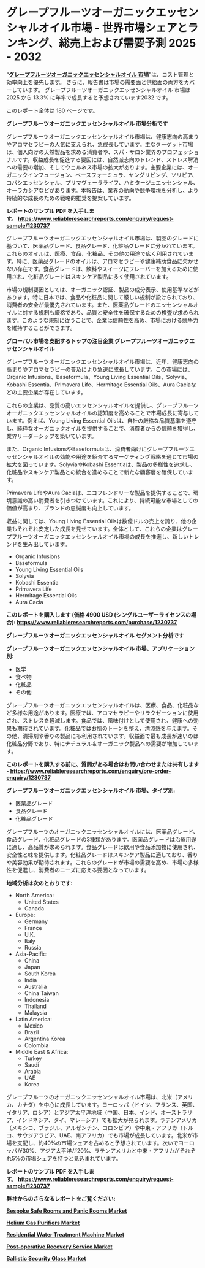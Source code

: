 <p><h1>グレープフルーツオーガニックエッセンシャルオイル市場 - 世界市場シェアとランキング、総売上および需要予測 2025 - 2032</h1></p><p>&ldquo;<strong><a href="https://www.reliableresearchreports.com/grapefruit-organic-essential-oil-r1230737?utm_campaign=110&utm_medium=9&utm_source=Github&utm_content=ia&utm_term=18012025&utm_id=grapefruit-organic-essential-oil">グレープフルーツオーガニックエッセンシャルオイル 市場</a></strong>&rdquo;は、コスト管理と効率向上を優先します。 さらに、報告書は市場の需要面と供給面の両方をカバーしています。 グレープフルーツオーガニックエッセンシャルオイル 市場は 2025 から 13.3% に年率で成長すると予想されています2032 です。</p>
<p>このレポート全体は 180 ページです。</p>
<p><strong>グレープフルーツオーガニックエッセンシャルオイル 市場分析です</strong></p>
<p><p>グレープフルーツオーガニックエッセンシャルオイル市場は、健康志向の高まりやアロマセラピーの人気に支えられ、急成長しています。主なターゲット市場は、個人向けの天然製品を求める消費者や、スパ・サロン業界のプロフェッショナルです。収益成長を促進する要因には、自然派志向のトレンド、ストレス解消への需要の増加、そしてウェルネス市場の拡大があります。主要企業には、オーガニックインフュージョン、ベースフォーミュラ、ヤングリビング、ソリビア、コバシエッセンシャル、プリマヴェーラライフ、ハミタージュエッセンシャル、オーラカシアなどがあります。本報告は、業界の動向や競争環境を分析し、より持続的な成長のための戦略的推奨を提案しています。</p></p>
<p><strong>レポートのサンプル PDF を入手します。&nbsp;<a href="https://www.reliableresearchreports.com/enquiry/request-sample/1230737?utm_campaign=110&utm_medium=9&utm_source=Github&utm_content=ia&utm_term=18012025&utm_id=grapefruit-organic-essential-oil">https://www.reliableresearchreports.com/enquiry/request-sample/1230737</a></strong></p>
<p><p>グレープフルーツオーガニックエッセンシャルオイル市場は、製品のグレードに基づいて、医薬品グレード、食品グレード、化粧品グレードに分かれています。これらのオイルは、医療、食品、化粧品、その他の用途で広く利用されています。特に、医薬品グレードのオイルは、アロマセラピーや健康補助食品に欠かせない存在です。食品グレードは、飲料やスイーツにフレーバーを加えるために使用され、化粧品グレードはスキンケア製品に多く使用されています。</p><p>市場の規制要因としては、オーガニック認証、製品の成分表示、使用基準などがあります。特に日本では、食品や化粧品に関して厳しい規制が設けられており、消費者の安全が最優先されています。また、医薬品グレードのエッセンシャルオイルに対する規制も厳格であり、品質と安全性を確保するための検査が求められます。このような規制に従うことで、企業は信頼性を高め、市場における競争力を維持することができます。</p></p>
<p><strong>グローバル市場を支配するトップの注目企業 グレープフルーツオーガニックエッセンシャルオイル</strong></p>
<p><p>グレープフルーツオーガニックエッセンシャルオイル市場は、近年、健康志向の高まりやアロマセラピーの普及により急速に成長しています。この市場には、Organic Infusions、Baseformula、Young Living Essential Oils、Solyvia、Kobashi Essentia、Primavera Life、Hermitage Essential Oils、Aura Caciaなどの主要企業が存在しています。</p><p>これらの企業は、品質の高いエッセンシャルオイルを提供し、グレープフルーツオーガニックエッセンシャルオイルの認知度を高めることで市場成長に寄与しています。例えば、Young Living Essential Oilsは、自社の厳格な品質基準を遵守し、純粋なオーガニックオイルを提供することで、消費者からの信頼を獲得し、業界リーダーシップを築いています。</p><p>また、Organic InfusionsやBaseformulaは、消費者向けにグレープフルーツエッセンシャルオイルの効能や用途を紹介するマーケティング戦略を通じて市場の拡大を図っています。SolyviaやKobashi Essentiaは、製品の多様性を追求し、化粧品やスキンケア製品との統合を進めることで新たな顧客層を確保しています。</p><p>Primavera LifeやAura Caciaは、エコフレンドリーな製品を提供することで、環境意識の高い消費者を引きつけています。これにより、持続可能な市場としての価値が高まり、ブランドの忠誠度も向上しています。</p><p>収益に関しては、Young Living Essential Oilsは数億ドルの売上を誇り、他の企業もそれぞれ安定した成長を見せています。全体として、これらの企業はグレープフルーツオーガニックエッセンシャルオイル市場の成長を推進し、新しいトレンドを生み出しています。</p></p>
<p><ul><li>Organic Infusions</li><li>Baseformula</li><li>Young Living Essential Oils</li><li>Solyvia</li><li>Kobashi Essentia</li><li>Primavera Life</li><li>Hermitage Essential Oils</li><li>Aura Cacia</li></ul></p>
<p><strong>このレポートを購入します (価格 4900 USD (シングルユーザーライセンスの場合):&nbsp;<a href="https://www.reliableresearchreports.com/purchase/1230737?utm_campaign=110&utm_medium=9&utm_source=Github&utm_content=ia&utm_term=18012025&utm_id=grapefruit-organic-essential-oil">https://www.reliableresearchreports.com/purchase/1230737</a></strong></p>
<p><strong>グレープフルーツオーガニックエッセンシャルオイル セグメント分析です</strong></p>
<p><strong>グレープフルーツオーガニックエッセンシャルオイル 市場、アプリケーション別:</strong></p>
<p><ul><li>医学</li><li>食べ物</li><li>化粧品</li><li>その他</li></ul></p>
<p><p>グレープフルーツオーガニックエッセンシャルオイルは、医療、食品、化粧品など多様な用途があります。医療では、アロマセラピーやリラクゼーションに使用され、ストレスを軽減します。食品では、風味付けとして使用され、健康への効果も期待されています。化粧品ではお肌のトーンを整え、清涼感を与えます。その他、清掃剤や香りの製品にも利用されています。収益面で最も成長が速いのは化粧品分野であり、特にナチュラル＆オーガニック製品への需要が増加しています。</p></p>
<p><strong>このレポートを購入する前に、質問がある場合はお問い合わせまたは共有します - <a href="https://www.reliableresearchreports.com/enquiry/pre-order-enquiry/1230737?utm_campaign=110&utm_medium=9&utm_source=Github&utm_content=ia&utm_term=18012025&utm_id=grapefruit-organic-essential-oil">https://www.reliableresearchreports.com/enquiry/pre-order-enquiry/1230737</a></strong></p>
<p><strong>グレープフルーツオーガニックエッセンシャルオイル 市場、タイプ別:</strong></p>
<p><ul><li>医薬品グレード</li><li>食品グレード</li><li>化粧品グレード</li></ul></p>
<p><p>グレープフルーツのオーガニックエッセンシャルオイルには、医薬品グレード、食品グレード、化粧品グレードの3種類があります。医薬品グレードは治療用途に適し、高品質が求められます。食品グレードは飲用や食品添加物に使用され、安全性と味を提供します。化粧品グレードはスキンケア製品に適しており、香りや美容効果が期待されます。これらのグレードが市場の需要を高め、市場の多様性を促進し、消費者のニーズに応える要因となっています。</p></p>
<p><strong>地域分析は次のとおりです:</strong></p>
<p><ul>
    <li>
        North America:
        <ul>
            <li>United States</li>
            <li>Canada</li>
        </ul>
    </li>
    <li>
        Europe:
        <ul>
            <li>Germany</li>
            <li>France</li>
            <li>U.K.</li>
            <li>Italy</li>
            <li>Russia</li>
        </ul>
    </li>
    <li>
        Asia-Pacific:
        <ul>
            <li>China</li>
            <li>Japan</li>
            <li>South Korea</li>
            <li>India</li>
            <li>Australia</li>
            <li>China Taiwan</li>
            <li>Indonesia</li>
            <li>Thailand</li>
            <li>Malaysia</li>
        </ul>
    </li>
    <li>
        Latin America:
        <ul>
            <li>Mexico</li>
            <li>Brazil</li>
            <li>Argentina Korea</li>
            <li>Colombia</li>
        </ul>
    </li>
    <li>
        Middle East & Africa:
        <ul>
            <li>Turkey</li>
            <li>Saudi</li>
            <li>Arabia</li>
            <li>UAE</li>
            <li>Korea</li>
        </ul>
    </li>
    </ul></p>
<p><p>グレープフルーツのオーガニックエッセンシャルオイル市場は、北米（アメリカ、カナダ）を中心に成長しています。ヨーロッパ（ドイツ、フランス、英国、イタリア、ロシア）とアジア太平洋地域（中国、日本、インド、オーストラリア、インドネシア、タイ、マレーシア）でも拡大が見られます。ラテンアメリカ（メキシコ、ブラジル、アルゼンチン、コロンビア）や中東・アフリカ（トルコ、サウジアラビア、UAE、南アフリカ）でも市場が成長しています。北米が市場を支配し、約40%の市場シェアを占めると予想されています。次いでヨーロッパが30%、アジア太平洋が20%、ラテンアメリカと中東・アフリカがそれぞれ5%の市場シェアを持つと見込まれています。</p></p>
<p><strong>レポートのサンプル PDF を入手します。&nbsp;<a href="https://www.reliableresearchreports.com/enquiry/request-sample/1230737?utm_campaign=110&utm_medium=9&utm_source=Github&utm_content=ia&utm_term=18012025&utm_id=grapefruit-organic-essential-oil">https://www.reliableresearchreports.com/enquiry/request-sample/1230737</a></strong></p>
<p><strong></strong></p>
<p><strong></strong></p>
<p><strong></strong></p>
<p><strong></strong></p>
<p><strong>弊社からのさらなるレポートをご覧ください:</strong></p>
<p><strong><p><a href="https://github.com/sca704osol/Market-Research-Report-List-1/blob/main/bespoke-safe-rooms-and-panic-rooms-market.md?utm_campaign=110&utm_medium=9&utm_source=Github&utm_content=ia&utm_term=18012025&utm_id=grapefruit-organic-essential-oil">Bespoke Safe Rooms and Panic Rooms Market</a></p><p><a href="https://github.com/mauripalmi/Market-Research-Report-List-5/blob/main/helium-gas-purifiers-market.md?utm_campaign=110&utm_medium=9&utm_source=Github&utm_content=ia&utm_term=18012025&utm_id=grapefruit-organic-essential-oil">Helium Gas Purifiers Market</a></p><p><a href="https://github.com/janraimondo83/Market-Research-Report-List-1/blob/main/residential-water-treatment-machine-market.md?utm_campaign=110&utm_medium=9&utm_source=Github&utm_content=ia&utm_term=18012025&utm_id=grapefruit-organic-essential-oil">Residential Water Treatment Machine Market</a></p><p><a href="https://github.com/sholympia197070/Market-Research-Report-List-1/blob/main/post-operative-recovery-service-market.md?utm_campaign=110&utm_medium=9&utm_source=Github&utm_content=ia&utm_term=18012025&utm_id=grapefruit-organic-essential-oil">Post-operative Recovery Service Market</a></p><p><a href="https://github.com/kbollin866/Market-Research-Report-List-1/blob/main/ballistic-security-glass-market.md?utm_campaign=110&utm_medium=9&utm_source=Github&utm_content=ia&utm_term=18012025&utm_id=grapefruit-organic-essential-oil">Ballistic Security Glass Market</a></p></strong></p>